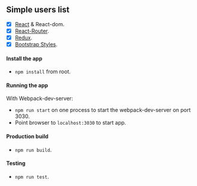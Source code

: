 ## Simple users list 

- [x] [React](https://facebook.github.io/react/) & React-dom.
- [x] [React-Router](https://github.com/ReactTraining/react-router).
- [x] [Redux](https://github.com/reactjs/redux).
- [x] [Bootstrap Styles](https://getbootstrap.com/docs/3.3/css/).

#### <a name="running"></a> Install the app

- `npm install` from root.

#### Running the app 

With Webpack-dev-server:
- `npm run start` on one process to start the webpack-dev-server on port 3030.
- Point browser to `localhost:3030` to start app.

#### Production build 
- `npm run build`.

#### Testing 
- `npm run test`.
